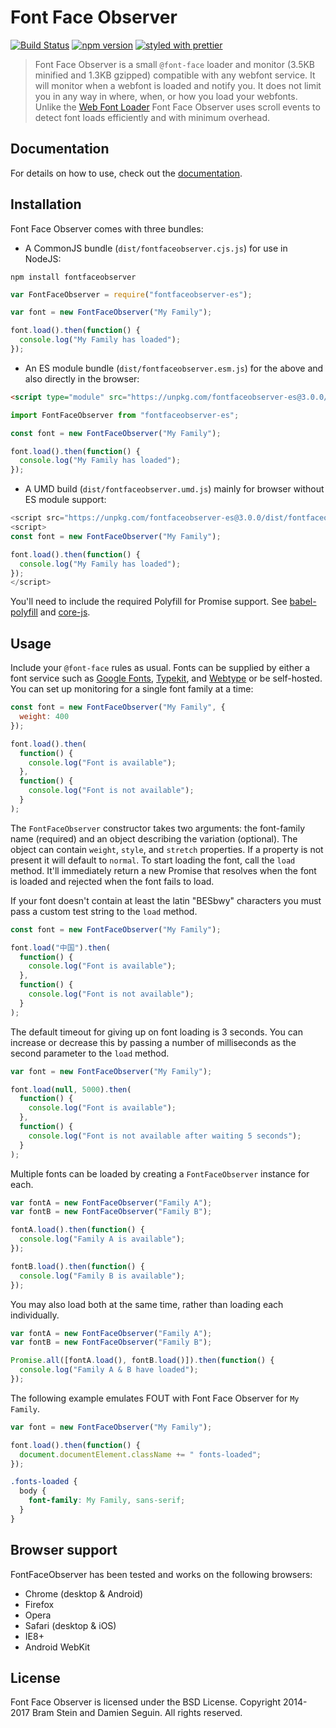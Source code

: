 # Font Face Observer

[![Build Status](https://travis-ci.org/dmnsgn/fontfaceobserver.svg?branch=master)](https://travis-ci.org/dmnsgn/fontfaceobserver)
[![npm version](https://badge.fury.io/js/fontfaceobserver.svg)](https://www.npmjs.com/package/fontfaceobserver-es)
[![styled with prettier](https://img.shields.io/badge/styled_with-prettier-ff69b4.svg)](https://github.com/prettier/prettier)

> Font Face Observer is a small `@font-face` loader and monitor (3.5KB minified and 1.3KB gzipped) compatible with any webfont service. It will monitor when a webfont is loaded and notify you. It does not limit you in any way in where, when, or how you load your webfonts. Unlike the [Web Font Loader](https://github.com/typekit/webfontloader) Font Face Observer uses scroll events to detect font loads efficiently and with minimum overhead.

## Documentation

For details on how to use, check out the [documentation](https://dmnsgn.github.io/fontfaceobserver/).

## Installation

Font Face Observer comes with three bundles:

* A CommonJS bundle (`dist/fontfaceobserver.cjs.js`) for use in NodeJS:

```shell
npm install fontfaceobserver
```

```js
var FontFaceObserver = require("fontfaceobserver-es");

var font = new FontFaceObserver("My Family");

font.load().then(function() {
  console.log("My Family has loaded");
});
```

* An ES module bundle (`dist/fontfaceobserver.esm.js`) for the above and also directly in the browser:

```html
<script type="module" src="https://unpkg.com/fontfaceobserver-es@3.0.0/dist/fontfaceobserver.esm.js"></script>
```

```js
import FontFaceObserver from "fontfaceobserver-es";

const font = new FontFaceObserver("My Family");

font.load().then(function() {
  console.log("My Family has loaded");
});
```

* A UMD build (`dist/fontfaceobserver.umd.js`) mainly for browser without ES module support:

```js
<script src="https://unpkg.com/fontfaceobserver-es@3.0.0/dist/fontfaceobserver.umd.js"></script>
<script>
const font = new FontFaceObserver("My Family");

font.load().then(function() {
  console.log("My Family has loaded");
});
</script>
```

You'll need to include the required Polyfill for Promise support. See [babel-polyfill](https://babeljs.io/docs/usage/polyfill/) and [core-js](https://github.com/zloirock/core-js#commonjs).

## Usage

Include your `@font-face` rules as usual. Fonts can be supplied by either a font service such as [Google Fonts](http://www.google.com/fonts), [Typekit](http://typekit.com), and [Webtype](http://webtype.com) or be self-hosted. You can set up monitoring for a single font family at a time:

```js
const font = new FontFaceObserver("My Family", {
  weight: 400
});

font.load().then(
  function() {
    console.log("Font is available");
  },
  function() {
    console.log("Font is not available");
  }
);
```

The `FontFaceObserver` constructor takes two arguments: the font-family name (required) and an object describing the variation (optional). The object can contain `weight`, `style`, and `stretch` properties. If a property is not present it will default to `normal`. To start loading the font, call the `load` method. It'll immediately return a new Promise that resolves when the font is loaded and rejected when the font fails to load.

If your font doesn't contain at least the latin "BESbwy" characters you must pass a custom test string to the `load` method.

```js
const font = new FontFaceObserver("My Family");

font.load("中国").then(
  function() {
    console.log("Font is available");
  },
  function() {
    console.log("Font is not available");
  }
);
```

The default timeout for giving up on font loading is 3 seconds. You can increase or decrease this by passing a number of milliseconds as the second parameter to the `load` method.

```js
var font = new FontFaceObserver("My Family");

font.load(null, 5000).then(
  function() {
    console.log("Font is available");
  },
  function() {
    console.log("Font is not available after waiting 5 seconds");
  }
);
```

Multiple fonts can be loaded by creating a `FontFaceObserver` instance for each.

```js
var fontA = new FontFaceObserver("Family A");
var fontB = new FontFaceObserver("Family B");

fontA.load().then(function() {
  console.log("Family A is available");
});

fontB.load().then(function() {
  console.log("Family B is available");
});
```

You may also load both at the same time, rather than loading each individually.

```js
var fontA = new FontFaceObserver("Family A");
var fontB = new FontFaceObserver("Family B");

Promise.all([fontA.load(), fontB.load()]).then(function() {
  console.log("Family A & B have loaded");
});
```

The following example emulates FOUT with Font Face Observer for `My Family`.

```js
var font = new FontFaceObserver("My Family");

font.load().then(function() {
  document.documentElement.className += " fonts-loaded";
});
```

```css
.fonts-loaded {
  body {
    font-family: My Family, sans-serif;
  }
}
```

## Browser support

FontFaceObserver has been tested and works on the following browsers:

* Chrome (desktop & Android)
* Firefox
* Opera
* Safari (desktop & iOS)
* IE8+
* Android WebKit

## License

Font Face Observer is licensed under the BSD License. Copyright 2014-2017 Bram Stein and Damien Seguin. All rights reserved.
